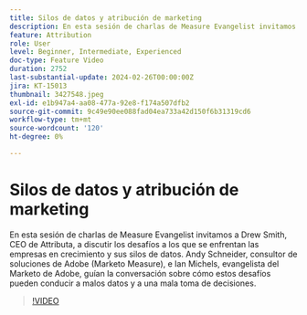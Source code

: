 ```yaml
---
title: Silos de datos y atribución de marketing
description: En esta sesión de charlas de Measure Evangelist invitamos a Drew Smith, CEO de Attributa, a discutir los desafíos a los que se enfrentan las empresas en crecimiento y sus silos de datos. Andy Schneider, consultor de soluciones de Adobe (Marketo Measure), e Ian Michels, evangelista del Marketo de Adobe, guían la conversación sobre cómo estos desafíos pueden conducir a malos datos y a una mala toma de decisiones.
feature: Attribution
role: User
level: Beginner, Intermediate, Experienced
doc-type: Feature Video
duration: 2752
last-substantial-update: 2024-02-26T00:00:00Z
jira: KT-15013
thumbnail: 3427548.jpeg
exl-id: e1b947a4-aa08-477a-92e8-f174a507dfb2
source-git-commit: 9c49e90ee088fad04ea733a42d150f6b31319cd6
workflow-type: tm+mt
source-wordcount: '120'
ht-degree: 0%

---
```


# Silos de datos y atribución de marketing

En esta sesión de charlas de Measure Evangelist invitamos a Drew Smith, CEO de Attributa, a discutir los desafíos a los que se enfrentan las empresas en crecimiento y sus silos de datos. Andy Schneider, consultor de soluciones de Adobe (Marketo Measure), e Ian Michels, evangelista del Marketo de Adobe, guían la conversación sobre cómo estos desafíos pueden conducir a malos datos y a una mala toma de decisiones.

>[!VIDEO](https://video.tv.adobe.com/v/3427548/?learn=on)
